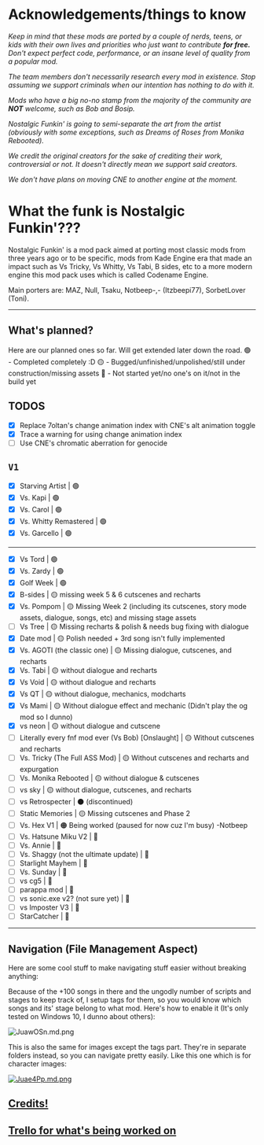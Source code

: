 # Acknowledgements/things to know

*Keep in mind that these mods are ported by a couple of nerds, teens, or kids with their own lives and priorities who just want to contribute **for free.** Don't expect perfect code, performance, or an insane level of quality from a popular mod.*

*The team members don't necessarily research every mod in existence. Stop assuming we support criminals when our intention has nothing to do with it.*

*Mods who have a big no-no stamp from the majority of the community are **NOT** welcome, such as Bob and Bosip.*

*Nostalgic Funkin' is going to semi-separate the art from the artist (obviously with some exceptions, such as Dreams of Roses from Monika Rebooted).*

*We credit the original creators for the sake of crediting their work, controversial or not. It doesn't directly mean we support said creators.*

*We don't have plans on moving CNE to another engine at the moment.*

# What the funk is Nostalgic Funkin'???

Nostalgic Funkin' is a mod pack aimed at porting most classic mods from three years ago or to be specific, mods from Kade Engine era that made an impact such as Vs Tricky, Vs Whitty, Vs Tabi, B sides, etc to a more modern engine this mod pack uses which is called Codename Engine.

Main porters are:
MAZ, Null, Tsaku, Notbeep-,- (Itzbeepi77), SorbetLover (Toni).

---
## What's planned?
Here are our planned ones so far. Will get extended later down the road.
🟢 - Completed completely :D
🟡 - Bugged/unfinished/unpolished/still under construction/missing assets
🔴 - Not started yet/no one's on it/not in the build yet

## TODOS
- [x] Replace 7oltan's change animation index with CNE's alt animation toggle
- [x] Trace a warning for using change animation index
- [ ] Use CNE's chromatic aberration for genocide

`V1`
---
- [x] Starving Artist | 🟢
- [x] Vs. Kapi | 🟢
- [x] Vs. Carol | 🟢
- [x] Vs. Whitty Remastered | 🟢
- [x] Vs. Garcello | 🟢
---
- [x] Vs Tord | 🟢
- [x] Vs. Zardy | 🟢
- [x] Golf Week | 🟢
- [x] B-sides | 🟡 missing week 5 & 6 cutscenes and recharts
- [x] Vs. Pompom | 🟡 Missing Week 2 (including its cutscenes, story mode assets, dialogue, songs, etc) and missing stage assets
- [ ] Vs Tree | 🟡 Missing recharts & polish & needs bug fixing with dialogue
- [x] Date mod | 🟡 Polish needed + 3rd song isn't fully implemented
- [x] Vs. AGOTI (the classic one) | 🟡 Missing dialogue, cutscenes, and recharts
- [x] Vs. Tabi | 🟡 without dialogue and recharts
- [x] Vs Void | 🟡 without dialogue and recharts
- [x] Vs QT | 🟡 without dialogue, mechanics, modcharts
- [x] Vs Mami | 🟡 Without dialogue effect and mechanic (Didn't play the og mod so I dunno)
- [x] vs neon | 🟡 without dialogue and cutscene
- [ ] Literally every fnf mod ever (Vs Bob) [Onslaught] | 🟡 Without cutscenes and recharts
- [ ] Vs. Tricky (The Full ASS Mod) | 🟡 Without cutscenes and recharts and expurgation
- [ ] Vs. Monika Rebooted | 🟡 without dialogue & cutscenes
- [ ] vs sky | 🟡 without dialogue, cutscenes, and recharts
- [ ] vs Retrospecter | ⚫ (discontinued)
- [ ] Static Memories | 🟡 Missing cutscenes and Phase 2
- [ ] Vs. Hex V1 | 🟠 Being worked (paused for now cuz I'm busy) -Notbeep
- [ ] Vs. Hatsune Miku V2 | 🔴
- [ ] Vs. Annie | 🔴
- [ ] Vs. Shaggy (not the ultimate update) | 🔴
- [ ] Starlight Mayhem | 🔴
- [ ] Vs. Sunday | 🔴
- [ ] vs cg5 | 🔴
- [ ] parappa mod | 🔴
- [ ] vs sonic.exe v2? (not sure yet) | 🔴
- [ ] vs Imposter V3 | 🔴
- [ ] StarCatcher | 🔴
---

## Navigation (File Management Aspect)
Here are some cool stuff to make navigating stuff easier without breaking anything:

Because of the +100 songs in there and the ungodly number of scripts and stages to keep track of, I setup tags for them, so you would know which songs and its' stage belong to what mod.
Here's how to enable it (It's only tested on Windows 10, I dunno about others):

![JuawOSn.md.png](https://iili.io/JuawOSn.md.png)

This is also the same for images except the tags part.
They're in separate folders instead, so you can navigate pretty easily.
Like this one which is for character images:

[![Juae4Pp.md.png](https://iili.io/Juae4Pp.md.png)](https://freeimage.host/i/Juae4Pp)

## [Credits!](https://github.com/NULLSonic/NostalgicFunkin/blob/main/data/config/credits.xml)
## [Trello for what's being worked on](https://trello.com/b/2IyLXJck/nostalgic-funkin)
